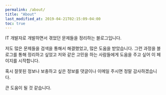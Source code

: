 ```yaml
---
permalink: /about/
title: "About"
last_modified_at: 2019-04-21T02:15:09-04:00
toc: true
---
```


IT 개발자로 개발하면서 겪었던 문제들을 정리하는 블로그입니다.

저도 많은 문제들을 검색을 통해서 해결했었고, 많은 도움을 받았습니다.
그런 과정을 블로그를 통해 정리하고 싶었고 저와 같은 고민을 하는 사람들에게 도움을 주고 싶어 이 페이지를 시작합니다.

혹시 잘못된 정보나 보충하고 싶은 정보를 댓글이나 이메일 주시면 정말 감사하겠습니다.

큰 도움이 될 것 같습니다.

